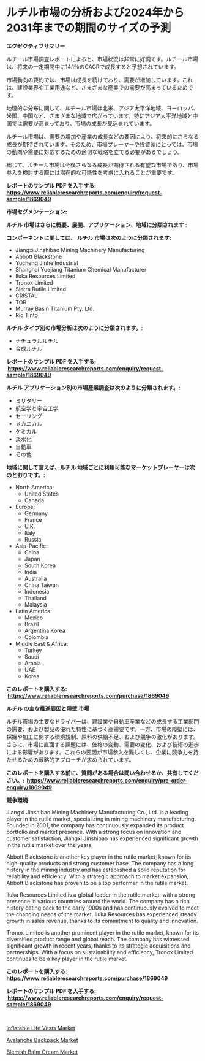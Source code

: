 <p><h1>ルチル市場の分析および2024年から2031年までの期間のサイズの予測</h1></p><p><strong>エグゼクティブサマリー</strong></p>
<p><p>ルチール市場調査レポートによると、市場状況は非常に好調です。ルチール市場は、将来の一定期間中に14.1％のCAGRで成長すると予想されています。</p><p>市場動向の要約では、市場は成長を続けており、需要が増加しています。これは、建設業界や工業用途など、さまざまな産業での需要が高まっているためです。</p><p>地理的な分布に関して、ルチール市場は北米、アジア太平洋地域、ヨーロッパ、米国、中国など、さまざまな地域で広がっています。特にアジア太平洋地域と中国では需要が高まっており、市場の成長が見込まれています。</p><p>ルチール市場は、需要の増加や産業の成長などの要因により、将来的にさらなる成長が期待されています。そのため、市場プレーヤーや投資家にとっては、市場の動向や需要に対応するための適切な戦略を立てる必要があるでしょう。</p><p>総じて、ルチール市場は今後さらなる成長が期待される有望な市場であり、市場参入を検討する際には潜在的な可能性を考慮に入れることが重要です。</p></p>
<p><strong>レポートのサンプル PDF を入手する: <a href="https://www.reliableresearchreports.com/enquiry/request-sample/1869049">https://www.reliableresearchreports.com/enquiry/request-sample/1869049</a></strong></p>
<p><strong>市場セグメンテーション:</strong></p>
<p><strong> ルチル 市場はさらに概要、展開、アプリケーション、地域に分類されます :</strong></p>
<p><strong>コンポーネントに関しては、 ルチル 市場は次のように分類されます: &nbsp;</strong></p>
<p><ul><li>Jiangxi Jinshibao Mining Machinery Manufacturing</li><li>Abbott Blackstone</li><li>Yucheng Jinhe Industrial</li><li>Shanghai Yuejiang Titanium Chemical Manufacturer</li><li>Iluka Resources Limited</li><li>Tronox Limited</li><li>Sierra Rutile Limited</li><li>CRISTAL</li><li>TOR</li><li>Murray Basin Titanium Pty. Ltd.</li><li>Rio Tinto</li></ul></p>
<p><strong> ルチル タイプ別の市場分析は次のように分類されます。:</strong></p>
<p><ul><li>ナチュラルルチル</li><li>合成ルチル</li></ul></p>
<p><strong>レポートのサンプル PDF を入手する: &nbsp;<a href="https://www.reliableresearchreports.com/enquiry/request-sample/1869049">https://www.reliableresearchreports.com/enquiry/request-sample/1869049</a></strong></p>
<p><strong> ルチル アプリケーション別の市場産業調査は次のように分類されます。:</strong></p>
<p><ul><li>ミリタリー</li><li>航空学と宇宙工学</li><li>セーリング</li><li>メカニカル</li><li>ケミカル</li><li>淡水化</li><li>自動車</li><li>その他</li></ul></p>
<p><strong>地域に関して言えば、ルチル 地域ごとに利用可能なマーケットプレーヤーは次のとおりです。:</strong></p>
<p><ul>
    <li>
        North America:
        <ul>
            <li>United States</li>
            <li>Canada</li>
        </ul>
    </li>
    <li>
        Europe:
        <ul>
            <li>Germany</li>
            <li>France</li>
            <li>U.K.</li>
            <li>Italy</li>
            <li>Russia</li>
        </ul>
    </li>
    <li>
        Asia-Pacific:
        <ul>
            <li>China</li>
            <li>Japan</li>
            <li>South Korea</li>
            <li>India</li>
            <li>Australia</li>
            <li>China Taiwan</li>
            <li>Indonesia</li>
            <li>Thailand</li>
            <li>Malaysia</li>
        </ul>
    </li>
    <li>
        Latin America:
        <ul>
            <li>Mexico</li>
            <li>Brazil</li>
            <li>Argentina Korea</li>
            <li>Colombia</li>
        </ul>
    </li>
    <li>
        Middle East & Africa:
        <ul>
            <li>Turkey</li>
            <li>Saudi</li>
            <li>Arabia</li>
            <li>UAE</li>
            <li>Korea</li>
        </ul>
    </li>
    </ul></p>
<p><strong>このレポートを購入する: &nbsp;<a href="https://www.reliableresearchreports.com/purchase/1869049">https://www.reliableresearchreports.com/purchase/1869049</a></strong></p>
<p><strong>ルチル の主な推進要因と障壁 市場</strong></p>
<p><p>ルチル市場の主要なドライバーは、建設業や自動車産業などの成長する工業部門の需要、および製品の優れた特性に基づく高需要です。一方、市場の障壁には、採掘や加工に関する環境規制、原料の供給不足、および競争の激化があります。さらに、市場に直面する課題には、価格の変動、需要の変化、および技術の進歩による影響があります。これらの要因が市場参入を難しくし、企業に競争力を持たせるための戦略的アプローチが求められています。</p></p>
<p><strong>このレポートを購入する前に、質問がある場合は問い合わせるか、共有してください。:&nbsp; <a href="https://www.reliableresearchreports.com/enquiry/pre-order-enquiry/1869049">https://www.reliableresearchreports.com/enquiry/pre-order-enquiry/1869049</a></strong></p>
<p><strong>競争環境</strong></p>
<p><p>Jiangxi Jinshibao Mining Machinery Manufacturing Co., Ltd. is a leading player in the rutile market, specializing in mining machinery manufacturing. Founded in 2001, the company has continuously expanded its product portfolio and market presence. With a strong focus on innovation and customer satisfaction, Jiangxi Jinshibao has experienced significant growth in the rutile market over the years.</p><p>Abbott Blackstone is another key player in the rutile market, known for its high-quality products and strong customer base. The company has a long history in the mining industry and has established a solid reputation for reliability and efficiency. With a strategic approach to market expansion, Abbott Blackstone has proven to be a top performer in the rutile market.</p><p>Iluka Resources Limited is a global leader in the rutile market, with a strong presence in various countries around the world. The company has a rich history dating back to the early 1900s and has continuously evolved to meet the changing needs of the market. Iluka Resources has experienced steady growth in sales revenue, thanks to its commitment to quality and innovation.</p><p>Tronox Limited is another prominent player in the rutile market, known for its diversified product range and global reach. The company has witnessed significant growth in recent years, thanks to its strategic acquisitions and partnerships. With a focus on sustainability and efficiency, Tronox Limited continues to be a key player in the rutile market.</p></p>
<p><strong>このレポートを購入する: &nbsp; <a href="https://www.reliableresearchreports.com/purchase/1869049">https://www.reliableresearchreports.com/purchase/1869049</a></strong></p>
<p><strong>レポートのサンプル PDF を入手する: &nbsp;<a href="https://www.reliableresearchreports.com/enquiry/request-sample/1869049">https://www.reliableresearchreports.com/enquiry/request-sample/1869049</a></strong><strong></strong></p>
<p>&nbsp;</p>
<p><p><a href="https://github.com/mahnoor2003/Market-Research-Report-List-3/blob/main/inflatable-life-vests-market.md">Inflatable Life Vests Market</a></p><p><a href="https://github.com/dx0328/Market-Research-Report-List-1/blob/main/avalanche-backpack-market.md">Avalanche Backpack Market</a></p><p><a href="https://github.com/juancolorado15/Market-Research-Report-List-1/blob/main/blemish-balm-cream-market.md">Blemish Balm Cream Market</a></p></p>